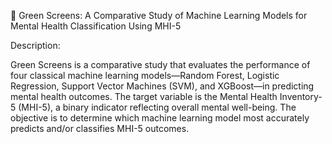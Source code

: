 🧠 Green Screens: A Comparative Study of Machine Learning Models for Mental Health Classification Using MHI-5

Description:

Green Screens is a comparative study that evaluates the performance of four classical machine learning models—Random Forest, Logistic Regression, Support Vector Machines (SVM), and XGBoost—in predicting mental health outcomes. The target variable is the Mental Health Inventory-5 (MHI-5), a binary indicator reflecting overall mental well-being. The objective is to determine which machine learning model most accurately predicts and/or classifies MHI-5 outcomes.

